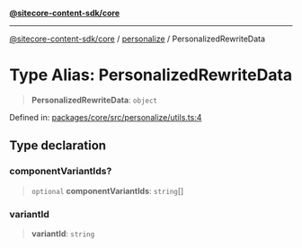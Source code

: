 [**@sitecore-content-sdk/core**](../../README.md)

***

[@sitecore-content-sdk/core](../../README.md) / [personalize](../README.md) / PersonalizedRewriteData

# Type Alias: PersonalizedRewriteData

> **PersonalizedRewriteData**: `object`

Defined in: [packages/core/src/personalize/utils.ts:4](https://github.com/Sitecore/xmc-jss-dev/blob/3977926a625263337e3b7cdaaa92a610ea43e8f1/packages/core/src/personalize/utils.ts#L4)

## Type declaration

### componentVariantIds?

> `optional` **componentVariantIds**: `string`[]

### variantId

> **variantId**: `string`
